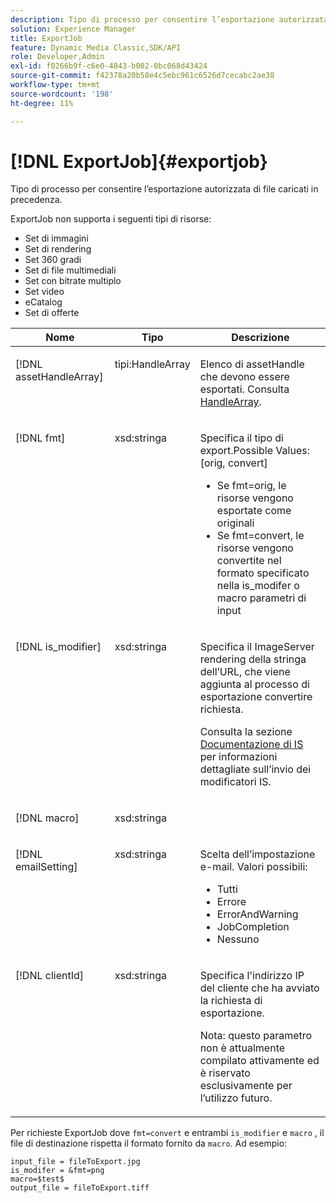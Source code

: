 ```yaml
---
description: Tipo di processo per consentire l’esportazione autorizzata di file caricati in precedenza.
solution: Experience Manager
title: ExportJob
feature: Dynamic Media Classic,SDK/API
role: Developer,Admin
exl-id: f0266b9f-c6e0-4843-b002-0bc068d43424
source-git-commit: f42378a20b58e4c5ebc961c6526d7cecabc2ae38
workflow-type: tm+mt
source-wordcount: '198'
ht-degree: 11%

---
```


# [!DNL ExportJob]{#exportjob}

Tipo di processo per consentire l’esportazione autorizzata di file caricati in precedenza.

ExportJob non supporta i seguenti tipi di risorse:

* Set di immagini
* Set di rendering
* Set 360 gradi
* Set di file multimediali
* Set con bitrate multiplo
* Set video
* eCatalog
* Set di offerte

<table id="table_D8F3FD30D15648BFA5B980D3DC0A5AB1"> 
 <thead> 
  <tr> 
   <th colname="col1" class="entry"> Nome </th> 
   <th colname="col2" class="entry"> Tipo </th> 
   <th colname="col3" class="entry"> Descrizione </th> 
  </tr> 
 </thead>
 <tbody> 
  <tr valign="top"> 
   <td colname="col1"> <p> <span class="codeph"> <span class="varname"> [!DNL assetHandleArray]</span> </span> </p> </td> 
   <td colname="col2"> <p> <span class="codeph"> tipi:HandleArray</span> </p> </td> 
   <td colname="col3" valign="top"> <p>Elenco di <span class="codeph"> assetHandle</span> che devono essere esportati. Consulta <a href="../../types/c-data-types/r-handle-array.md#reference-1b93fefb5477459faf9253b54349b5f9" type="reference" format="dita" scope="local"> HandleArray</a>. </p> </td> 
  </tr> 
  <tr valign="top"> 
   <td colname="col1"> <p> <span class="codeph"> <span class="varname"> [!DNL fmt]</span> </span> </p> </td> 
   <td colname="col2"> <p> <span class="codeph"> xsd:stringa </span> </p> </td> 
   <td colname="col3"> <p>Specifica il tipo di <span class="codeph"> export.Possible Values</span>: [orig, convert] </p> <p> 
     <ul id="ul_16EF4B14100C4C7AA464CA9CF7F11D1C"> 
      <li id="li_DAB2844CC55145C88A18A1F8EC4527F9">Se <span class="codeph"> fmt=orig</span>, le risorse vengono esportate come originali </li> 
      <li id="li_07F2F8D159934D889FDC1022AB12B564">Se <span class="codeph"> fmt=convert</span>, le risorse vengono convertite nel formato specificato nella <span class="codeph"> is_modifer</span> o <span class="codeph"> macro</span> parametri di input </li> 
     </ul> </p> </td> 
  </tr> 
  <tr valign="top"> 
   <td colname="col1"> <p> <span class="codeph"> <span class="varname"> [!DNL is_modifier]</span> </span> </p> </td> 
   <td colname="col2"> <p> <span class="codeph"> xsd:stringa </span> </p> </td> 
   <td colname="col3"> <p>Specifica il <span class="codeph"> ImageServer</span> rendering della stringa dell’URL, che viene aggiunta al processo di esportazione <span class="codeph"> convertire</span> richiesta. </p> <p>Consulta la sezione <a href="https://experienceleague.adobe.com/docs/dynamic-media-developer-resources/image-serving-api/homeisir.html" scope="external" format="html"> Documentazione di IS</a> per informazioni dettagliate sull’invio dei modificatori IS. </p> </td> 
  </tr> 
  <tr valign="top"> 
   <td colname="col1"> <p> <span class="codeph"> <span class="varname"> [!DNL macro]</span> </span> </p> </td> 
   <td colname="col2"> <p> <span class="codeph"> xsd:stringa </span> </p> </td> 
   <td colname="col3"> <p></p> </td> 
  </tr> 
  <tr valign="top"> 
   <td colname="col1"> <p> <span class="codeph"> <span class="varname"> [!DNL emailSetting]</span> </span> </p> </td> 
   <td colname="col2"> <p> <span class="codeph"> xsd:stringa </span> </p> </td> 
   <td colname="col3"> <p>Scelta dell’impostazione e-mail. Valori possibili: </p> <p> 
     <ul id="ul_0EEDAE11B7CD4C53A6E4B2B8CB2CF730"> 
      <li id="li_F235F93828594ED78C6D464440F953FF"> <span class="codeph"> Tutti</span> </li> 
      <li id="li_59E14E7EBFA64432A5FAC15DA21A0521"> <span class="codeph"> Errore</span> </li> 
      <li id="li_BFE0B52CADD14CC1BA1AF42AB0AA1CE1"> <span class="codeph"> ErrorAndWarning</span> </li> 
      <li id="li_BE3AA67E14FB487B8B9CD6EF3D58824C"> <span class="codeph"> JobCompletion</span> </li> 
      <li id="li_409C68AD0D244975BFB86B08609E0146"> <span class="codeph"> Nessuno</span> </li> 
     </ul> </p> </td> 
  </tr> 
  <tr valign="top"> 
   <td colname="col1"> <p> <span class="codeph"> <span class="varname"> [!DNL clientId]</span> </span> </p> </td> 
   <td colname="col2"> <p> <span class="codeph"> xsd:stringa </span> </p> </td> 
   <td colname="col3"> <p>Specifica l'indirizzo IP del cliente che ha avviato la richiesta di esportazione. </p> <p> <p>Nota: questo parametro non è attualmente compilato attivamente ed è riservato esclusivamente per l’utilizzo futuro. </p> </p> </td> 
  </tr> 
 </tbody> 
</table>

Per richieste ExportJob dove `fmt=convert` e entrambi `is_modifier` e `macro` , il file di destinazione rispetta il formato fornito da `macro`. Ad esempio:

```
input_file = fileToExport.jpg
is_modifer = &fmt=png
macro=$test$ 
output_file = fileToExport.tiff
```
